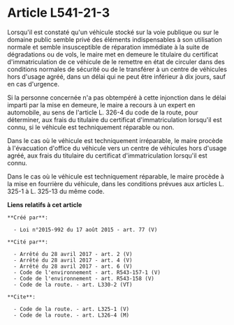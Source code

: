 # Article L541-21-3

Lorsqu'il est constaté qu'un véhicule stocké sur la voie publique ou sur le domaine public semble privé des éléments
indispensables à son utilisation normale et semble insusceptible de réparation immédiate à la suite de dégradations ou de
vols, le maire met en demeure le titulaire du certificat d'immatriculation de ce véhicule de le remettre en état de circuler
dans des conditions normales de sécurité ou de le transférer à un centre de véhicules hors d'usage agréé, dans un délai qui
ne peut être inférieur à dix jours, sauf en cas d'urgence. 

Si la personne concernée n'a pas obtempéré à cette injonction dans le délai imparti par la mise en demeure, le maire a
recours à un expert en automobile, au sens de l'article L. 326-4 du code de la route, pour déterminer, aux frais du titulaire
du certificat d'immatriculation lorsqu'il est connu, si le véhicule est techniquement réparable ou non. 

Dans le cas où le véhicule est techniquement irréparable, le maire procède à l'évacuation d'office du véhicule vers un centre
de véhicules hors d'usage agréé, aux frais du titulaire du certificat d'immatriculation lorsqu'il est connu. 

Dans le cas où le véhicule est techniquement réparable, le maire procède à la mise en fourrière du véhicule, dans les
conditions prévues aux articles L. 325-1 à L. 325-13 du même code.

**Liens relatifs à cet article**

	**Créé par**:

	  - Loi n°2015-992 du 17 août 2015 - art. 77 (V)

	**Cité par**:

	  - Arrêté du 28 avril 2017 - art. 2 (V)
	  - Arrêté du 28 avril 2017 - art. 4 (V)
	  - Arrêté du 28 avril 2017 - art. 6 (V)
	  - Code de l'environnement - art. R543-157-1 (V)
	  - Code de l'environnement - art. R543-158 (V)
	  - Code de la route. - art. L330-2 (VT)

	**Cite**:

	  - Code de la route. - art. L325-1 (V)
	  - Code de la route. - art. L326-4 (M)

